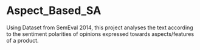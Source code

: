 # Aspect_Based_SA

Using Dataset from SemEval 2014, this project analyses the text according to the sentiment polarities of opinions expressed towards aspects/features of a product.
